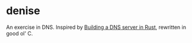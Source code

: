 # denise

An exercise in DNS. Inspired by [Building a DNS server in Rust](https://github.com/EmilHernvall/dnsguide/blob/master/README.md), rewritten in good ol' C.
